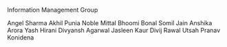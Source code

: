 Information Management Group

Angel Sharma
Akhil Punia
Noble Mittal
Bhoomi Bonal
Somil Jain
Anshika Arora
Yash Hirani
Divyansh Agarwal
Jasleen Kaur
Divij Rawal
Utsah
Pranav Konidena
